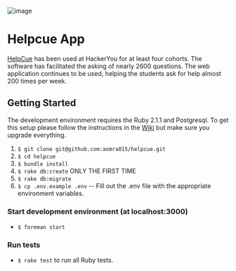 ![image](https://codeship.com/projects/69278/status?branch=master)
# Helpcue App

[HelpCue](http://www.helpcue.com) has been used at HackerYou for at least four cohorts. The software has facilitated the asking of nearly 2600 questions. The web application continues to be used, helping the students ask for help almost 200 times per week.

## Getting Started

The development environment requires the Ruby 2.1.1 and Postgresql. To get this setup please follow the instructions in the [Wiki](https://github.com/aomra015/helpcue/wiki) but make sure you upgrade everything.

1. `$ git clone git@github.com:aomra015/helpcue.git`
1. `$ cd helpcue`
1. `$ bundle install`
1. `$ rake db:create` ONLY THE FIRST TIME
1. `$ rake db:migrate`
1. `$ cp .env.example .env` -- Fill out the .env file with the appropriate environment variables.

### Start development environment (at localhost:3000)
- `$ foreman start`

### Run tests
- `$ rake test` to run all Ruby tests.
